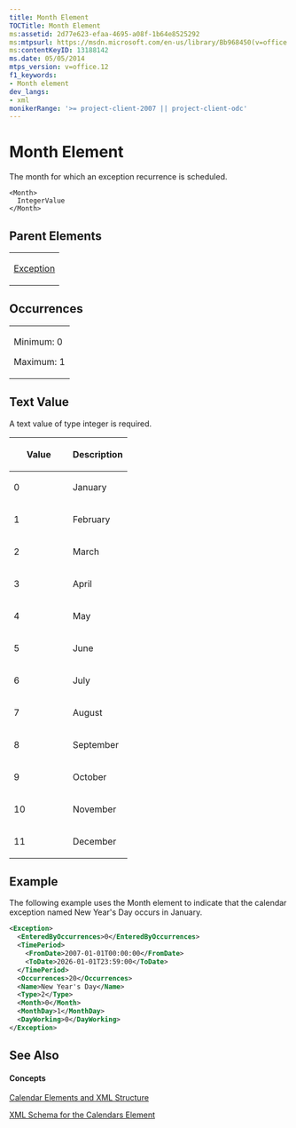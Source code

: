 ```yaml
---
title: Month Element
TOCTitle: Month Element
ms:assetid: 2d77e623-efaa-4695-a08f-1b64e8525292
ms:mtpsurl: https://msdn.microsoft.com/en-us/library/Bb968450(v=office.12)
ms:contentKeyID: 13188142
ms.date: 05/05/2014
mtps_version: v=office.12
f1_keywords:
- Month element
dev_langs:
- xml
monikerRange: '>= project-client-2007 || project-client-odc'
---
```


# Month Element




The month for which an exception recurrence is scheduled.

    <Month>
      IntegerValue
    </Month>

## Parent Elements

<table>
<colgroup>
<col style="width: 100%" />
</colgroup>
<tbody>
<tr class="odd">
<td><p><a href="bb968492(v=office.12).md">Exception</a></p></td>
</tr>
</tbody>
</table>

## Occurrences

<table>
<colgroup>
<col style="width: 100%" />
</colgroup>
<tbody>
<tr class="odd">
<td><p>Minimum: 0</p>
<p>Maximum: 1</p></td>
</tr>
</tbody>
</table>

## Text Value

A text value of type integer is required.

<table>
<colgroup>
<col style="width: 50%" />
<col style="width: 50%" />
</colgroup>
<thead>
<tr class="header">
<th><p>Value</p></th>
<th><p>Description</p></th>
</tr>
</thead>
<tbody>
<tr class="odd">
<td><p>0</p></td>
<td><p>January</p></td>
</tr>
<tr class="even">
<td><p>1</p></td>
<td><p>February</p></td>
</tr>
<tr class="odd">
<td><p>2</p></td>
<td><p>March</p></td>
</tr>
<tr class="even">
<td><p>3</p></td>
<td><p>April</p></td>
</tr>
<tr class="odd">
<td><p>4</p></td>
<td><p>May</p></td>
</tr>
<tr class="even">
<td><p>5</p></td>
<td><p>June</p></td>
</tr>
<tr class="odd">
<td><p>6</p></td>
<td><p>July</p></td>
</tr>
<tr class="even">
<td><p>7</p></td>
<td><p>August</p></td>
</tr>
<tr class="odd">
<td><p>8</p></td>
<td><p>September</p></td>
</tr>
<tr class="even">
<td><p>9</p></td>
<td><p>October</p></td>
</tr>
<tr class="odd">
<td><p>10</p></td>
<td><p>November</p></td>
</tr>
<tr class="even">
<td><p>11</p></td>
<td><p>December</p></td>
</tr>
</tbody>
</table>

## Example

The following example uses the Month element to indicate that the calendar exception named New Year's Day occurs in January.

``` xml
<Exception>
  <EnteredByOccurrences>0</EnteredByOccurrences>
  <TimePeriod>
    <FromDate>2007-01-01T00:00:00</FromDate>
    <ToDate>2026-01-01T23:59:00</ToDate>
  </TimePeriod>
  <Occurrences>20</Occurrences>
  <Name>New Year's Day</Name>
  <Type>2</Type>
  <Month>0</Month>
  <MonthDay>1</MonthDay>
  <DayWorking>0</DayWorking>
</Exception>
```

## See Also

#### Concepts

[Calendar Elements and XML Structure](calendar-elements-and-xml-structure.md)

[XML Schema for the Calendars Element](xml-schema-for-the-calendars-element.md)

